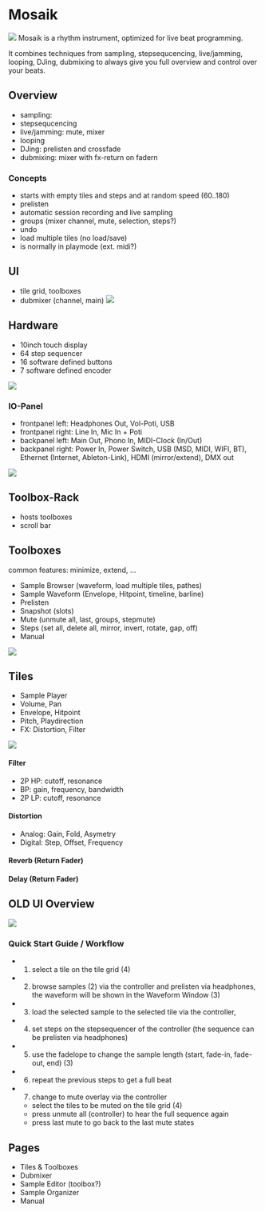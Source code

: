 # Mosaik
![](logo.png)
Mosaik is a rhythm instrument, optimized for live beat programming. 

It combines techniques from sampling, stepsequcencing, live/jamming, looping, DJing, dubmixing to always give you full overview and control over your beats.

## Overview
- sampling: 
- stepsequcencing
- live/jamming: mute, mixer
- looping
- DJing: prelisten and crossfade
- dubmixing: mixer with fx-return on fadern

### Concepts
- starts with empty tiles and steps and at random speed (60..180)
- prelisten
- automatic session recording and live sampling
- groups (mixer channel, mute, selection, steps?)
- undo
- load multiple tiles (no load/save)
- is normally in playmode (ext. midi?)

## UI
- tile grid, toolboxes
- dubmixer (channel, main)
![](new-ui.png)


## Hardware
- 10inch touch display
- 64 step sequencer
- 16 software defined buttons
- 7 software defined encoder 

![](toppanel.png)

### IO-Panel
- frontpanel left: Headphones Out, Vol-Poti, USB
- frontpanel right: Line In, Mic In + Poti
- backpanel left: Main Out, Phono In, MIDI-Clock (In/Out)
- backpanel right: Power In, Power Switch, USB (MSD, MIDI, WIFI, BT), Ethernet (Internet, Ableton-Link), HDMI (mirror/extend), DMX out

![](connectors.png)


## Toolbox-Rack
- hosts toolboxes
- scroll bar

## Toolboxes
common features: minimize, extend, ...
- Sample Browser (waveform, load multiple tiles, pathes)
- Sample Waveform (Envelope, Hitpoint, timeline, barline)
- Prelisten
- Snapshot (slots)
- Mute (unmute all, last, groups, stepmute)
- Steps (set all, delete all, mirror, invert, rotate, gap, off) 
- Manual

![](toolboxes.png)

## Tiles
- Sample Player
- Volume, Pan
- Envelope, Hitpoint
- Pitch, Playdirection 
- FX: Distortion, Filter

![](tile-detail.png)

#### Filter
- 2P HP: cutoff, resonance
- BP: gain, frequency, bandwidth 
- 2P LP: cutoff, resonance

#### Distortion
- Analog: Gain, Fold, Asymetry
- Digital: Step, Offset, Frequency

#### Reverb (Return Fader)


#### Delay (Return Fader)


## OLD UI Overview

![](ui-overview.png)

### Quick Start Guide / Workflow
- 1) select a tile on the tile grid (4)
- 2) browse samples (2) via the controller and prelisten via headphones, the waveform will be shown in the Waveform Window (3)
- 3) load the selected sample to the selected tile via the controller,
- 4) set steps on the stepsequencer of the controller (the sequence can be prelisten via headphones)
- 5) use the fadelope to change the sample length (start, fade-in, fade-out, end) (3)
- 6) repeat the previous steps to get a full beat
- 7) change to mute overlay via the controller
    - select the tiles to be muted on the tile grid (4)
    - press unmute all (controller) to hear the full
     sequence again
    - press last mute to go back to the last mute states 



## Pages
- Tiles & Toolboxes
- Dubmixer
- Sample Editor (toolbox?)
- Sample Organizer
- Manual






